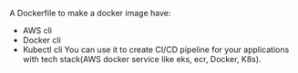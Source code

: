 A Dockerfile to make a docker image have:
- AWS cli
- Docker cli
- Kubectl cli
You can use it to create CI/CD pipeline for your applications with tech stack(AWS docker service like eks, ecr, Docker, K8s).